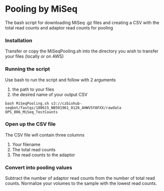 # Pooling by MiSeq
The bash script for downloading MiSeq .gz files and creating a CSV with the total read counts and adaptor read counts for pooling

### Installation
Transfer or copy the MiSeqPooling.sh into the directory you wish to transfer your files (locally or on AWS)

### Running the script

Use bash to run the script and follow with 2 arguments
1. the path to your files
2. the desired name of your output CSV


```
bash MiSeqPooling.sh s3://czbiohub-seqbot/fastqs/180615_NB501961_0126_AHWV5YAFXX/rawdata OPS_006_MiSeq_TestCounts
```

### Open up the CSV file

The CSV file will contain three columns
1. Your filename
2. The total read counts
3. The read counts to the adaptor

### Convert into pooling values

Subtract the number of adaptor read counts from the number of total read counts. Normalize your volumes to the sample with the lowest read counts.
